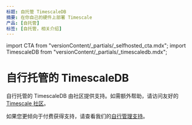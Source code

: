 ```yaml
---
标题: 自托管 TimescaleDB
摘要: 在你自己的硬件上部署 Timescale
产品: [自托管]
标签: [自托管，相关介绍]
---
```


import CTA from "versionContent/_partials/_selfhosted_cta.mdx";
import TimescaleDB from "versionContent/_partials/_timescaledb.mdx";

# 自行托管的 TimescaleDB

<TimescaleDB /> 
<CTA /> 

自行托管的 TimescaleDB 由社区提供支持。如需额外帮助，请访问友好的[Timescale 社区][community]。

如果您更倾向于付费获得支持，请查看我们的[自行管理支持][support]。

[self-hosted-install]: /self-hosted/:currentVersion:/install/
[community]: https://www.timescale.com/community/ 
[support]: https://www.timescale.com/self-managed-support/

